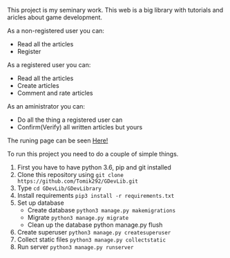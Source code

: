 This project is my seminary work.
This web is a big library with tutorials and aricles about game development.

As a non-registered user you can:
* Read all the articles
* Register

As a registered user you can:
* Read all the articles
* Create articles
* Comment and rate articles

As an aministrator you can:
* Do all the thing a registered user can
* Confirm(Verify) all written articles but yours

The runing page can be seen [Here!](http://tomcek292.pythonanywhere.com/)

To run this project you need to do a couple of simple things.

1. First you have to have python 3.6, pip and git installed
2. Clone this repository using `git clone  https://github.com/Tomik292/GDevLib.git`
3. Type `cd GDevLib/GDevLibrary`
4. Install requirements `pip3 install -r requirements.txt`
4. Set up database
   - Create database `python3 manage.py makemigrations`  
   - Migrate `python3 manage.py migrate`
   - Clean up the database python manage.py flush
5. Create superuser `python3 manage.py createsuperuser`
6. Collect static files `python3 manage.py collectstatic`
7. Run server `python3 manage.py runserver`
